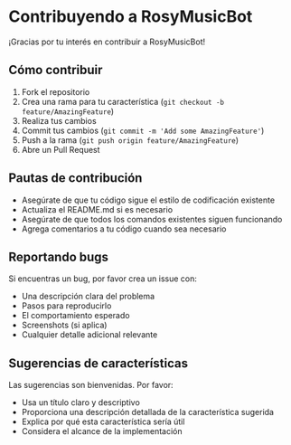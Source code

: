 # Contribuyendo a RosyMusicBot

¡Gracias por tu interés en contribuir a RosyMusicBot! 

## Cómo contribuir

1. Fork el repositorio
2. Crea una rama para tu característica (`git checkout -b feature/AmazingFeature`)
3. Realiza tus cambios
4. Commit tus cambios (`git commit -m 'Add some AmazingFeature'`)
5. Push a la rama (`git push origin feature/AmazingFeature`)
6. Abre un Pull Request

## Pautas de contribución

- Asegúrate de que tu código sigue el estilo de codificación existente
- Actualiza el README.md si es necesario
- Asegúrate de que todos los comandos existentes siguen funcionando
- Agrega comentarios a tu código cuando sea necesario

## Reportando bugs

Si encuentras un bug, por favor crea un issue con:

- Una descripción clara del problema
- Pasos para reproducirlo
- El comportamiento esperado
- Screenshots (si aplica)
- Cualquier detalle adicional relevante

## Sugerencias de características

Las sugerencias son bienvenidas. Por favor:

- Usa un título claro y descriptivo
- Proporciona una descripción detallada de la característica sugerida
- Explica por qué esta característica sería útil
- Considera el alcance de la implementación
